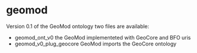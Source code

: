 # geomod
Version 0.1 of the GeoMod ontology
two files are available:
- geomod_ont_v0 the GeoMod implementeted with GeoCore and BFO uris
- geomod_v0_plug_geocore GeoMod imports the GeoCore ontology
